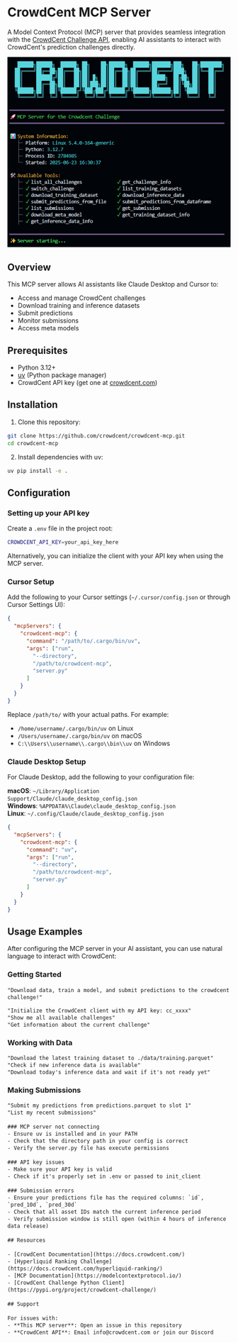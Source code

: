 # CrowdCent MCP Server

A Model Context Protocol (MCP) server that provides seamless integration with the [CrowdCent Challenge API](https://docs.crowdcent.com/), enabling AI assistants to interact with CrowdCent's prediction challenges directly.

<div align="center">
  <img src="/assets/startup.png" alt="MCP Server" />
</div>

## Overview

This MCP server allows AI assistants like Claude Desktop and Cursor to:
- Access and manage CrowdCent challenges
- Download training and inference datasets
- Submit predictions
- Monitor submissions
- Access meta models

## Prerequisites

- Python 3.12+
- [uv](https://github.com/astral-sh/uv) (Python package manager)
- CrowdCent API key (get one at [crowdcent.com](https://crowdcent.com))

## Installation

1. Clone this repository:
```bash
git clone https://github.com/crowdcent/crowdcent-mcp.git
cd crowdcent-mcp
```
2. Install dependencies with uv:
```bash
uv pip install -e .
```

## Configuration

### Setting up your API key

Create a `.env` file in the project root:
```bash
CROWDCENT_API_KEY=your_api_key_here
```

Alternatively, you can initialize the client with your API key when using the MCP server.

### Cursor Setup

Add the following to your Cursor settings (`~/.cursor/config.json` or through Cursor Settings UI):

```json
{
  "mcpServers": {
    "crowdcent-mcp": {
      "command": "/path/to/.cargo/bin/uv",
      "args": ["run", 
        "--directory",
        "/path/to/crowdcent-mcp",
        "server.py"
      ]
    }
  }
}
```

Replace `/path/to/` with your actual paths. For example:
- `/home/username/.cargo/bin/uv` on Linux
- `/Users/username/.cargo/bin/uv` on macOS
- `C:\\Users\\username\\.cargo\\bin\\uv` on Windows

### Claude Desktop Setup

For Claude Desktop, add the following to your configuration file:

**macOS**: `~/Library/Application Support/Claude/claude_desktop_config.json`  
**Windows**: `%APPDATA%\Claude\claude_desktop_config.json`  
**Linux**: `~/.config/Claude/claude_desktop_config.json`

```json
{
  "mcpServers": {
    "crowdcent-mcp": {
      "command": "uv",
      "args": ["run", 
        "--directory",
        "/path/to/crowdcent-mcp",
        "server.py"
      ]
    }
  }
}
```

## Usage Examples

After configuring the MCP server in your AI assistant, you can use natural language to interact with CrowdCent:

### Getting Started
```
"Download data, train a model, and submit predictions to the crowdcent challenge!"
```




```
"Initialize the CrowdCent client with my API key: cc_xxxx"
"Show me all available challenges"
"Get information about the current challenge"
```

### Working with Data
```
"Download the latest training dataset to ./data/training.parquet"
"Check if new inference data is available"
"Download today's inference data and wait if it's not ready yet"
```

### Making Submissions
```
"Submit my predictions from predictions.parquet to slot 1"
"List my recent submissions"

### MCP server not connecting
- Ensure uv is installed and in your PATH
- Check that the directory path in your config is correct
- Verify the server.py file has execute permissions

### API key issues
- Make sure your API key is valid
- Check if it's properly set in .env or passed to init_client

### Submission errors
- Ensure your predictions file has the required columns: `id`, `pred_10d`, `pred_30d`
- Check that all asset IDs match the current inference period
- Verify submission window is still open (within 4 hours of inference data release)

## Resources

- [CrowdCent Documentation](https://docs.crowdcent.com/)
- [Hyperliquid Ranking Challenge](https://docs.crowdcent.com/hyperliquid-ranking/)
- [MCP Documentation](https://modelcontextprotocol.io/)
- [CrowdCent Challenge Python Client](https://pypi.org/project/crowdcent-challenge/)

## Support

For issues with:
- **This MCP server**: Open an issue in this repository
- **CrowdCent API**: Email info@crowdcent.com or join our Discord